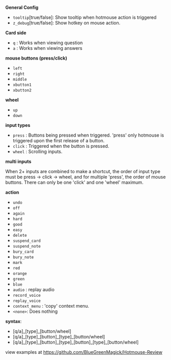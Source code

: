 **General Config**

- `tooltip`[true/false]: Show tooltip when hotmouse action is triggered
- `z_debug`[true/false]: Show hotkey on mouse action.

**Card side**

- `q` : Works when viewing question
- `a` : Works when viewing answers

**mouse buttons (press/click)**

- `left`
- `right`
- `middle`
- `xbutton1`
- `xbutton2`

**wheel**

- `up`
- `down`

**input types**

- `press` : Buttons being pressed when triggered. 'press' only hotmouse is triggered upon the first release of a button.
- `click` : Triggered when the button is pressed.
- `wheel` : Scrolling inputs.

**multi inputs**

When 2+ inputs are combined to make a shortcut, the order of input type must be press -> click -> wheel, and for multiple 'press', the order of mouse buttons. There can only be one 'click' and one 'wheel' maximum.

**action**

- `undo` 
- `off`
- `again`
- `hard`
- `good`
- `easy`
- `delete`
- `suspend_card`
- `suspend_note`
- `bury_card`
- `bury_note`
- `mark`
- `red`
- `orange`
- `green`
- `blue`
- `audio` : replay audio
- `record_voice`
- `replay_voice`
- `context_menu` : 'copy' context menu.
- `<none>`: Does nothing

**syntax**:

- \[q/a\]\_\[type\]\_\[button/wheel\]
- \[q/a\]\_\[type\]\_\[button\]\_\[type\]\_\[button/wheel\]
- \[q/a\]_\[type\]\_\[button\]\_\[type\]\_\[button\]\_\[type\]\_\[button/wheel\]

view examples at https://github.com/BlueGreenMagick/Hotmouse-Review
